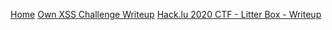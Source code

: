 [Home](/)
[Own XSS Challenge Writeup](/own-xss-challenge)
[Hack.lu 2020 CTF - Litter Box - Writeup](/hack_lu_litter_box)
